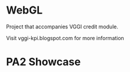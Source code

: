 # WebGL

Project that accompanies VGGI credit module.

Visit vggi-kpi.blogspot.com for more information

# PA2 Showcase